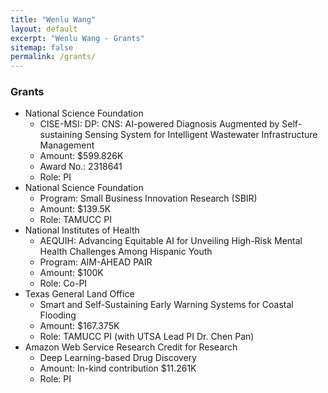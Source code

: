 ```yaml
---
title: "Wenlu Wang" 
layout: default
excerpt: "Wenlu Wang - Grants"
sitemap: false
permalink: /grants/
---
```


### Grants

- National Science Foundation
	- CISE-MSI: DP: CNS: AI-powered Diagnosis Augmented by Self-sustaining Sensing System for Intelligent Wastewater Infrastructure Management 
	- Amount: $599.826K
	- Award No.: 2318641
	- Role: PI 
- National Science Foundation
	- Program: Small Business Innovation Research (SBIR)
	- Amount: $139.5K
	- Role: TAMUCC PI
- National Institutes of Health
	- AEQUIH: Advancing Equitable AI for Unveiling High-Risk Mental Health Challenges Among Hispanic Youth 
	- Program: AIM-AHEAD PAIR
	- Amount: $100K
	- Role: Co-PI 
- Texas General Land Office
	- Smart and Self-Sustaining Early Warning Systems for Coastal Flooding 
	- Amount: $167.375K
	- Role: TAMUCC PI (with UTSA Lead PI Dr. Chen Pan)
- Amazon Web Service Research Credit for Research
	- Deep Learning-based Drug Discovery 
	- Amount: In-kind contribution $11.261K 
	- Role: PI

